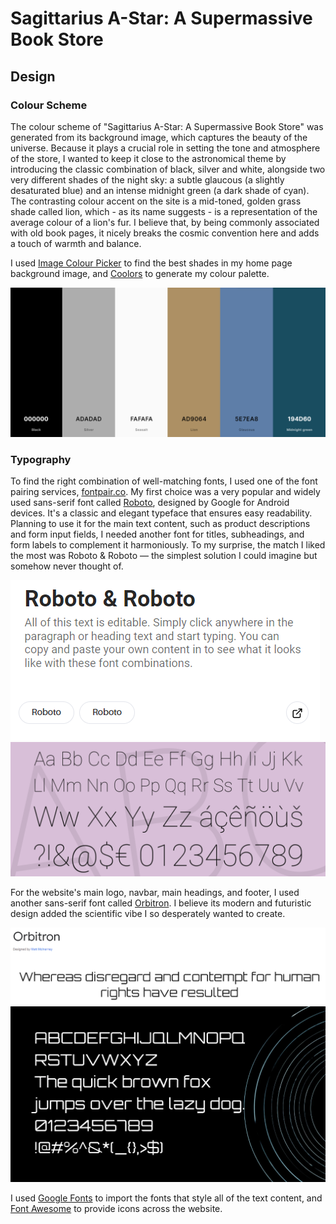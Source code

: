 # Sagittarius A-Star: A Supermassive Book Store

## Design

### Colour Scheme

The colour scheme of "Sagittarius A-Star: A Supermassive Book Store" was generated from its background image, which captures the beauty of the universe. Because it plays a crucial role in setting the tone and atmosphere of the store, I wanted to keep it close to the astronomical theme by introducing the classic combination of black, silver and white, alongside two very different shades of the night sky: a subtle glaucous (a slightly desaturated blue) and an intense midnight green (a dark shade of cyan). The contrasting colour accent on the site is a mid-toned, golden grass shade called lion, which - as its name suggests - is a representation of the average colour of a lion's fur. I believe that, by being commonly associated with old book pages, it nicely breaks the cosmic convention here and adds a touch of warmth and balance.

I used [Image Colour Picker](https://imagecolorpicker.com/) to find the best shades in my home page background image, and [Coolors](https://coolors.co/000000-adadad-fafafa-ad9064-5e7ea8-194d60) to generate my colour palette.

![Colour Palette](static/docs/colour_palette.png)

### Typography

To find the right combination of well-matching fonts, I used one of the font pairing services, [fontpair.co](https://www.fontpair.co/). My first choice was a very popular and widely used sans-serif font called [Roboto](https://fonts.google.com/specimen/Roboto?query=roboto), designed by Google for Android devices. It's a classic and elegant typeface that ensures easy readability. Planning to use it for the main text content, such as product descriptions and form input fields, I needed another font for titles, subheadings, and form labels to complement it harmoniously. To my surprise, the match I liked the most was Roboto & Roboto — the simplest solution I could imagine but somehow never thought of.

![Roboto&Roboto](static/docs/roboto.png)
![Roboto Sample](static/docs/roboto1.png)

For the website's main logo, navbar, main headings, and footer, I used another sans-serif font called [Orbitron](https://fonts.google.com/specimen/Orbitron?query=orbitron). I believe its modern and futuristic design added the scientific vibe I so desperately wanted to create.

![Orbitron](static/docs/orbitron.png)
![Orbitron Sample](static/docs/orbitron1.png)

I used [Google Fonts](https://fonts.google.com/) to import the fonts that style all of the text content, and [Font Awesome](https://fontawesome.com/) to provide icons across the website.